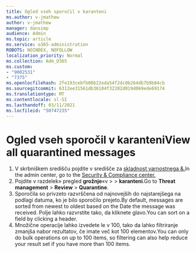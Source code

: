 ```yaml
---
title: Ogled vseh sporočil v karanteni
ms.author: v-jmathew
author: v-jmathew
manager: dansimp
audience: Admin
ms.topic: article
ms.service: o365-administration
ROBOTS: NOINDEX, NOFOLLOW
localization_priority: Normal
ms.collection: Adm_O365
ms.custom:
- "9002531"
- "7375"
ms.openlocfilehash: 2fe193cebfb00b22eda54f2dc0b264db7b9b84cb
ms.sourcegitcommit: 6312ee31561db36104f32282d019d069ede69174
ms.translationtype: MT
ms.contentlocale: sl-SI
ms.lasthandoff: 03/11/2021
ms.locfileid: "50747235"
---
```

# <a name="view-all-quarantined-messages"></a><span data-ttu-id="673eb-102">Ogled vseh sporočil v karanteni</span><span class="sxs-lookup"><span data-stu-id="673eb-102">View all quarantined messages</span></span>

1. <span data-ttu-id="673eb-103">V skrbniškem središču pojdite v središče za [skladnost varnostnega &.](https://go.microsoft.com/fwlink/p/?linkid=2077143)</span><span class="sxs-lookup"><span data-stu-id="673eb-103">In the admin center, go to the [Security & Compliance center.](https://go.microsoft.com/fwlink/p/?linkid=2077143)</span></span>
2. <span data-ttu-id="673eb-104">Pojdite v razdelek» pregled **grožnje**«v  >    >  **karanteni**.</span><span class="sxs-lookup"><span data-stu-id="673eb-104">Go to **Threat management** > **Review** > **Quarantine**.</span></span>
3. <span data-ttu-id="673eb-105">Sporočila so privzeto razvrščena od najnovejših do najstarejšega na podlagi datuma, ko je bilo sporočilo prejeto.</span><span class="sxs-lookup"><span data-stu-id="673eb-105">By default, messages are sorted from newest to oldest based on the Date the message was received.</span></span> <span data-ttu-id="673eb-106">Polje lahko razvrstite tako, da kliknete glavo.</span><span class="sxs-lookup"><span data-stu-id="673eb-106">You can sort on a field by clicking a header.</span></span>
4. <span data-ttu-id="673eb-107">Množične operacije lahko izvedete le v 100, tako da lahko filtriranje zmanjša nabor rezultatov, če imate več kot 100 elementov.</span><span class="sxs-lookup"><span data-stu-id="673eb-107">You can only do bulk operations on up to 100 items, so filtering can also help reduce your result set if you have more than 100 items.</span></span>
